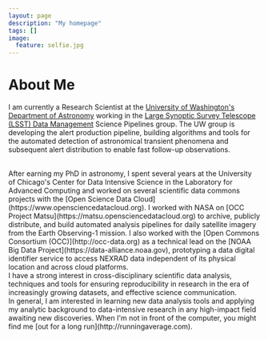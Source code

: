 ```yaml
---
layout: page
description: "My homepage"
tags: []
image:
  feature: selfie.jpg
---
```


# About Me

I am currently a Research Scientist at the [University of Washington's Department of
Astronomy](http://depts.washington.edu/astron/) working in the [Large Synoptic
Survey Telescope (LSST) Data
Management](http://dm.lsst.org) Science Pipelines group.  The UW group is
developing the alert production pipeline, building algorithms and tools for the
automated detection of astronomical transient phenomena and subsequent alert
distribution to enable fast follow-up observations. 

<br>
After earning my PhD in astronomy, I spent several years at the University of
Chicago's Center for Data Intensive Science in the Laboratory for Advanced
Computing and worked on several scientific data commons projects with the [Open
Science Data Cloud](https://www.opensciencedatacloud.org).  I worked with NASA
on [OCC Project Matsu](https://matsu.opensciencedatacloud.org) to archive,
publicly distribute, and build automated analysis pipelines for daily satellite imagery
from the Earth Observing-1 mission. I also worked with the [Open Commons
Consortium (OCC)](http://occ-data.org) as a technical lead on the [NOAA Big
Data Project](https://data-alliance.noaa.gov), prototyping a data digital
identifier service to access NEXRAD data independent of its physical location
and across cloud platforms.

<br>
I have a strong interest in cross-disciplinary scientific data analysis, techniques and tools for ensuring reproducibility in research in the era of increasingly growing datasets, and effective science communication.

<br>
In general, I am interested in learning new data analysis tools and applying my
analytic background to data-intensive research in any high-impact field
awaiting new discoveries.  When I'm not in front of the computer, you might
find me [out for a long run](http://runningaverage.com).
